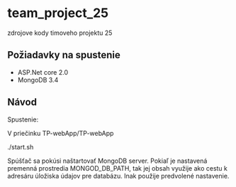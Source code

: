 # team_project_25
zdrojove kody timoveho projektu 25

## Požiadavky na spustenie

- ASP.Net core 2.0
- MongoDB 3.4

##  Návod

Spustenie:

V priečinku TP-webApp/TP-webApp

./start.sh

Spúšťač sa pokúsi naštartovať MongoDB server.
Pokiaľ je nastavená premenná prostredia MONGOD_DB_PATH, tak jej obsah využije ako cestu k adresáru úložiska údajov pre databázu.
Inak použije predvolené nastavenie.